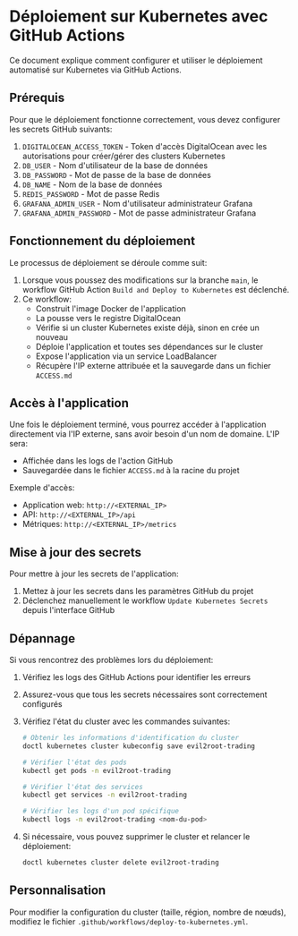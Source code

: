 # Déploiement sur Kubernetes avec GitHub Actions

Ce document explique comment configurer et utiliser le déploiement automatisé sur Kubernetes via GitHub Actions.

## Prérequis

Pour que le déploiement fonctionne correctement, vous devez configurer les secrets GitHub suivants:

1. `DIGITALOCEAN_ACCESS_TOKEN` - Token d'accès DigitalOcean avec les autorisations pour créer/gérer des clusters Kubernetes
2. `DB_USER` - Nom d'utilisateur de la base de données
3. `DB_PASSWORD` - Mot de passe de la base de données
4. `DB_NAME` - Nom de la base de données
5. `REDIS_PASSWORD` - Mot de passe Redis
6. `GRAFANA_ADMIN_USER` - Nom d'utilisateur administrateur Grafana
7. `GRAFANA_ADMIN_PASSWORD` - Mot de passe administrateur Grafana

## Fonctionnement du déploiement

Le processus de déploiement se déroule comme suit:

1. Lorsque vous poussez des modifications sur la branche `main`, le workflow GitHub Action `Build and Deploy to Kubernetes` est déclenché.
2. Ce workflow:
   - Construit l'image Docker de l'application
   - La pousse vers le registre DigitalOcean
   - Vérifie si un cluster Kubernetes existe déjà, sinon en crée un nouveau
   - Déploie l'application et toutes ses dépendances sur le cluster
   - Expose l'application via un service LoadBalancer
   - Récupère l'IP externe attribuée et la sauvegarde dans un fichier `ACCESS.md`

## Accès à l'application

Une fois le déploiement terminé, vous pourrez accéder à l'application directement via l'IP externe, sans avoir besoin d'un nom de domaine. L'IP sera:
- Affichée dans les logs de l'action GitHub
- Sauvegardée dans le fichier `ACCESS.md` à la racine du projet

Exemple d'accès:
- Application web: `http://<EXTERNAL_IP>`
- API: `http://<EXTERNAL_IP>/api`
- Métriques: `http://<EXTERNAL_IP>/metrics`

## Mise à jour des secrets

Pour mettre à jour les secrets de l'application:

1. Mettez à jour les secrets dans les paramètres GitHub du projet
2. Déclenchez manuellement le workflow `Update Kubernetes Secrets` depuis l'interface GitHub

## Dépannage

Si vous rencontrez des problèmes lors du déploiement:

1. Vérifiez les logs des GitHub Actions pour identifier les erreurs
2. Assurez-vous que tous les secrets nécessaires sont correctement configurés
3. Vérifiez l'état du cluster avec les commandes suivantes:
   ```bash
   # Obtenir les informations d'identification du cluster
   doctl kubernetes cluster kubeconfig save evil2root-trading
   
   # Vérifier l'état des pods
   kubectl get pods -n evil2root-trading
   
   # Vérifier l'état des services
   kubectl get services -n evil2root-trading
   
   # Vérifier les logs d'un pod spécifique
   kubectl logs -n evil2root-trading <nom-du-pod>
   ```

4. Si nécessaire, vous pouvez supprimer le cluster et relancer le déploiement:
   ```bash
   doctl kubernetes cluster delete evil2root-trading
   ```

## Personnalisation

Pour modifier la configuration du cluster (taille, région, nombre de nœuds), modifiez le fichier `.github/workflows/deploy-to-kubernetes.yml`. 